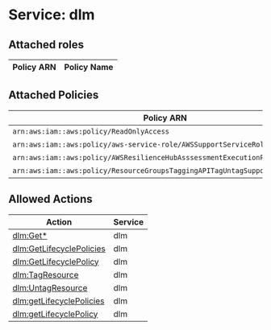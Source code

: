 # Service: dlm

## Attached roles

| Policy ARN | Policy Name |
|------------|-------------|
## Attached Policies

| Policy ARN | Policy Name |
|------------|-------------|
| `arn:aws:iam::aws:policy/ReadOnlyAccess` | [ReadOnlyAccess](../policies.md#readonlyaccess) |
| `arn:aws:iam::aws:policy/aws-service-role/AWSSupportServiceRolePolicy` | [AWSSupportServiceRolePolicy](../policies.md#awssupportservicerolepolicy) |
| `arn:aws:iam::aws:policy/AWSResilienceHubAsssessmentExecutionPolicy` | [AWSResilienceHubAsssessmentExecutionPolicy](../policies.md#awsresiliencehubasssessmentexecutionpolicy) |
| `arn:aws:iam::aws:policy/ResourceGroupsTaggingAPITagUntagSupportedResources` | [ResourceGroupsTaggingAPITagUntagSupportedResources](../policies.md#resourcegroupstaggingapitaguntagsupportedresources) |

## Allowed Actions

| Action | Service |
|--------|---------|
| [dlm:Get*](../actions.md#dlm:getall) | dlm |
| [dlm:GetLifecyclePolicies](../actions.md#dlm:getlifecyclepolicies) | dlm |
| [dlm:GetLifecyclePolicy](../actions.md#dlm:getlifecyclepolicy) | dlm |
| [dlm:TagResource](../actions.md#dlm:tagresource) | dlm |
| [dlm:UntagResource](../actions.md#dlm:untagresource) | dlm |
| [dlm:getLifecyclePolicies](../actions.md#dlm:getlifecyclepolicies) | dlm |
| [dlm:getLifecyclePolicy](../actions.md#dlm:getlifecyclepolicy) | dlm |